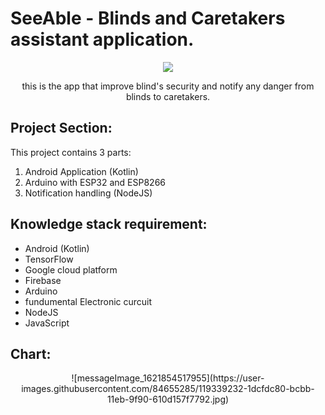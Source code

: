 # SeeAble - Blinds and Caretakers assistant application.

<p align="center">
  <img src="https://user-images.githubusercontent.com/84655285/119373405-95fdc880-bce2-11eb-8752-4767e94b0422.jpg"/>
</p>

<p align="center">
  this is the app that improve blind's security and notify any danger from blinds to caretakers.
</p>


## Project Section:

This project contains 3 parts: 

  1. Android Application (Kotlin)
  1. Arduino with ESP32 and ESP8266
  1. Notification handling (NodeJS)

## Knowledge stack requirement: 
  * Android (Kotlin)
  * TensorFlow
  * Google cloud platform
  * Firebase
  * Arduino
  * fundumental Electronic curcuit
  * NodeJS
  * JavaScript

## Chart: 

<p align="center">
  ![messageImage_1621854517955](https://user-images.githubusercontent.com/84655285/119339232-1dcfdc80-bcbb-11eb-9f90-610d157f7792.jpg)
</p>

